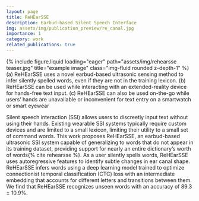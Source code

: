 ```yaml
---
layout: page
title: ReHEarSSE
description: Earbud-based Silent Speech Interface
img: assets/img/publication_preview/re_canal.jpg
importance: 1
category: work
related_publications: true
---
```



<div class="row">
    <div class="col-sm mt-3 mt-md-0">
        {% include figure.liquid loading="eager" path="assets/img/rehearsse teaser.jpg" title="example image" class="img-fluid rounded z-depth-1" %}
    </div>
</div>
<div class="caption">
    (a) ReHEarSSE uses a novel earbud-based ultrasonic sensing method to infer silently spelled words, even if they are not in the training lexicon. (b) ReHEarSSE can be used while interacting with an extended-reality device for hands-free text input. (c) ReHEarSSE can also be used on-the-go while users’ hands are unavailable or inconvenient for text entry on a smartwatch or smart eyewear
</div>

Silent speech interaction (SSI) allows users to discreetly input text without using their hands. Existing wearable SSI systems typically require custom devices and are limited to a small lexicon, limiting their utility to a small set of command words. This work proposes ReHEarSSE, an earbud-based ultrasonic SSI system capable of generalizing to words that do not appear in its training dataset, providing support for nearly an entire dictionary’s worth of words{% cite rehearsse %}. As a user silently spells words, ReHEarSSE uses autoregressive features to identify subtle changes in ear canal shape. ReHEarSSE infers words using a deep learning model trained to optimize connectionist temporal classification (CTC) loss with an intermediate embedding that accounts for different letters and transitions between them. We find that ReHEarSSE recognizes unseen words with an accuracy of 89.3 ± 10.9%.

